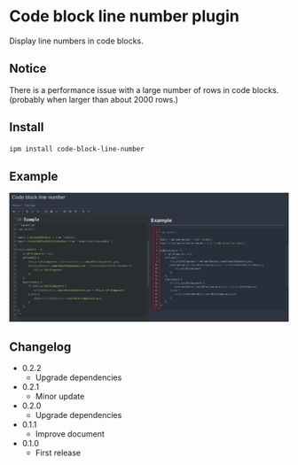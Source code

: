 # Code block line number plugin

Display line numbers in code blocks.

## Notice

There is a performance issue with a large number of rows in code blocks. (probably when larger than about 2000 rows.)

## Install

```sh
ipm install code-block-line-number
```

## Example

![Example](https://github.com/q1701/inkdrop-code-block-line-number/raw/master/docs/images/example.png)

## Changelog

- 0.2.2
  - Upgrade dependencies
- 0.2.1
  - Minor update
- 0.2.0
  - Upgrade dependencies
- 0.1.1
  - Improve document
- 0.1.0
  - First release
